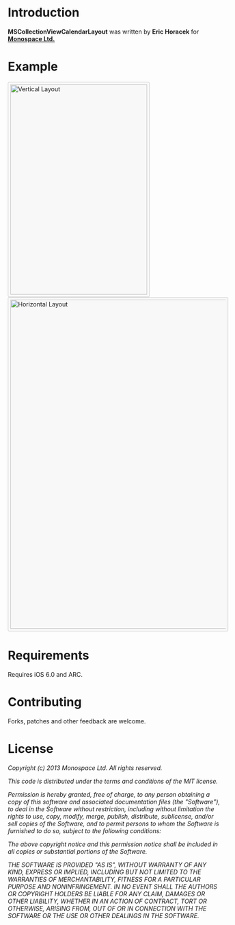 # Introduction

**MSCollectionViewCalendarLayout** was written by **Eric Horacek** for **[Monospace Ltd.](http://www.monospacecollective.com)**

# Example

<img src="https://raw.github.com/monospacecollective/MSCollectionViewCalendarLayout/master/Screenshots/Vertical.png" alt="Vertical Layout" height="490" width="320" style="border-radius:3px;background-color:#f8f8f8;padding:5px;border-width:1px;border-style:solid;border-color:#cccccc;" />
<img src="https://raw.github.com/monospacecollective/MSCollectionViewCalendarLayout/master/Screenshots/Horizontal.png" alt="Horizontal Layout" height="768" width="1024" style="border-radius:3px;background-color:#f8f8f8;padding:5px;border-width:1px;border-style:solid;border-color:#cccccc;" />

# Requirements

Requires iOS 6.0 and ARC.

# Contributing

Forks, patches and other feedback are welcome.

# License

*Copyright (c) 2013 Monospace Ltd. All rights reserved.*

*This code is distributed under the terms and conditions of the MIT license.*

*Permission is hereby granted, free of charge, to any person obtaining a copy*
*of this software and associated documentation files (the "Software"), to deal*
*in the Software without restriction, including without limitation the rights*
*to use, copy, modify, merge, publish, distribute, sublicense, and/or sell*
*copies of the Software, and to permit persons to whom the Software is*
*furnished to do so, subject to the following conditions:*

*The above copyright notice and this permission notice shall be included in*
*all copies or substantial portions of the Software.*

*THE SOFTWARE IS PROVIDED "AS IS", WITHOUT WARRANTY OF ANY KIND, EXPRESS OR*
*IMPLIED, INCLUDING BUT NOT LIMITED TO THE WARRANTIES OF MERCHANTABILITY,*
*FITNESS FOR A PARTICULAR PURPOSE AND NONINFRINGEMENT. IN NO EVENT SHALL THE*
*AUTHORS OR COPYRIGHT HOLDERS BE LIABLE FOR ANY CLAIM, DAMAGES OR OTHER*
*LIABILITY, WHETHER IN AN ACTION OF CONTRACT, TORT OR OTHERWISE, ARISING FROM,*
*OUT OF OR IN CONNECTION WITH THE SOFTWARE OR THE USE OR OTHER DEALINGS IN*
*THE SOFTWARE.*

